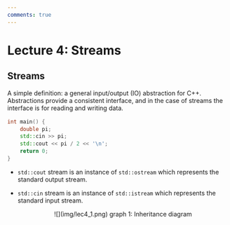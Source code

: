 ```yaml
---
comments: true
---
```


# Lecture 4: Streams

## Streams

A simple definition: a general input/output (IO) abstraction for C++. Abstractions provide a consistent interface, and in the case of streams the interface is for reading and writing data.  

```cpp
int main() {
    double pi;
    std::cin >> pi;
    std::cout << pi / 2 << '\n';
    return 0;
}
```

- `std::cout` stream is an instance of `std::ostream` which represents the standard output stream. 
- `std::cin` stream is an instance of `std::istream` which represents the standard input stream.  

    <center>
        ![](img/lec4_1.png)  
        graph 1: Inheritance diagram
    </center>